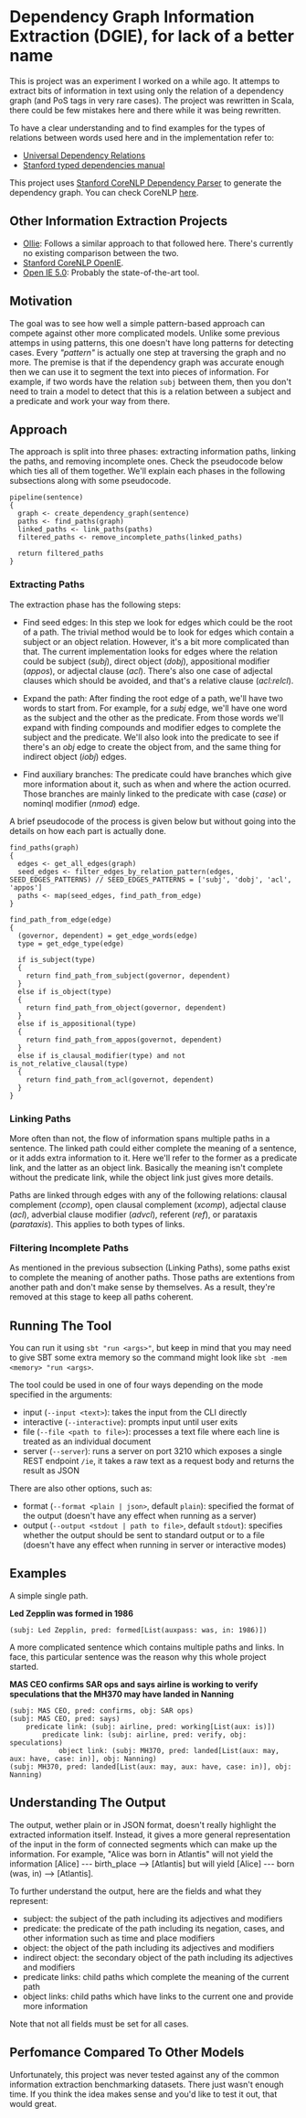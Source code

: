 # Dependency Graph Information Extraction (DGIE), for lack of a better name
This is project was an experiment I worked on a while ago. It attemps to extract bits of information in text using only the relation of a dependency graph (and PoS tags in very rare cases). The project was rewritten in Scala, there could be few mistakes here and there while it was being rewritten.

To have a clear understanding and to find examples for the types of relations between words used here and in the implementation refer to:
* [Universal Dependency Relations](http://universaldependencies.org/u/dep/index.html)
* [Stanford typed dependencies manual](https://nlp.stanford.edu/software/dependencies_manual.pdf)

This project uses [Stanford CoreNLP Dependency Parser](https://nlp.stanford.edu/software/stanford-dependencies.shtml) to generate the dependency graph. You can check CoreNLP [here](https://stanfordnlp.github.io/CoreNLP/).

## Other Information Extraction Projects
* [Ollie](https://github.com/knowitall/ollie): Follows a similar approach to that followed here. There's currently no existing comparison between the two.
* [Stanford CoreNLP OpenIE](https://stanfordnlp.github.io/CoreNLP/openie.html).
* [Open IE 5.0](https://github.com/dair-iitd/OpenIE-standalone): Probably the state-of-the-art tool.

## Motivation
The goal was to see how well a simple pattern-based approach can compete against other more complicated models. Unlike some previous attemps in using patterns, this one doesn't have long patterns for detecting cases. Every *"pattern"* is actually one step at traversing the graph and no more. The premise is that if the dependency graph was accurate enough then we can use it to segment the text into pieces of information. For example, if two words have the relation `subj` between them, then you don't need to train a model to detect that this is a relation between a subject and a predicate and work your way from there.

## Approach
The approach is split into three phases: extracting information paths, linking the paths, and removing incomplete ones. Check the pseudocode below which ties all of them together. We'll explain each phases in the following subsections along with some pseudocode.

```
pipeline(sentence)
{
  graph <- create_dependency_graph(sentence)
  paths <- find_paths(graph)
  linked_paths <- link_paths(paths)
  filtered_paths <- remove_incomplete_paths(linked_paths)
  
  return filtered_paths
}
```

### Extracting Paths
The extraction phase has the following steps:
* Find seed edges: In this step we look for edges which could be the root of a path. The trivial method would be to look for edges which contain a subject or an object relation. However, it's a bit more complicated than that. The current implementation looks for edges where the relation could be subject (*subj*), direct object (*dobj*), appositional modifier (*appos*), or adjectal clause (*acl*). There's also one case of adjectal clauses which should be avoided, and that's a relative clause (*acl:relcl*).

* Expand the path: After finding the root edge of a path, we'll have two words to start from. For example, for a *subj* edge, we'll have one word as the subject and the other as the predicate. From those words we'll expand with finding compounds and modifier edges to complete the subject and the predicate. We'll also look into the predicate to see if there's an *obj* edge to create the object from, and the same thing for indirect object (*iobj*) edges.

* Find auxiliary branches: The predicate could have branches which give more information about it, such as when and where the action ocurred. Those branches are mainly linked to the predicate with case (*case*) or nominql modifier (*nmod*) edge.

A brief pseudocode of the process is given below but without going into the details on how each part is actually done.
```
find_paths(graph)
{
  edges <- get_all_edges(graph)
  seed_edges <- filter_edges_by_relation_pattern(edges, SEED_EDGES_PATTERNS) // SEED_EDGES_PATTERNS = ['subj', 'dobj', 'acl', 'appos']
  paths <- map(seed_edges, find_path_from_edge)
}

find_path_from_edge(edge)
{
  (governor, dependent) = get_edge_words(edge)
  type = get_edge_type(edge)
  
  if is_subject(type)
  {
    return find_path_from_subject(governor, dependent)
  }
  else if is_object(type)
  {
    return find_path_from_object(governor, dependent)
  }
  else if is_appositional(type)
  {
    return find_path_from_appos(governot, dependent)
  }
  else if is_clausal_modifier(type) and not is_not_relative_clausal(type)
  {
    return find_path_from_acl(governot, dependent)
  }
}
```

### Linking Paths
More often than not, the flow of information spans multiple paths in a sentence. The linked path could either complete the meaning of a sentence, or it adds extra information to it. Here we'll refer to the former as a predicate link, and the latter as an object link. Basically the meaning isn't complete without the predicate link, while the object link just gives more details.

Paths are linked through edges with any of the following relations: clausal complement (*ccomp*), open clausal complement (*xcomp*), adjectal clause (*acl*), adverbial clause modifier (*advcl*), referent (*ref*), or parataxis (*parataxis*). This applies to both types of links.

### Filtering Incomplete Paths
As mentioned in the previous subsection (Linking Paths), some paths exist to complete the meaning of another paths. Those paths are extentions from another path and don't make sense by themselves. As a result, they're removed at this stage to keep all paths coherent.

## Running The Tool
You can run it using `sbt "run <args>"`, but keep in mind that you may need to give SBT some extra memory so the command might look like `sbt -mem <memory> "run <args>`.

The tool could be used in one of four ways depending on the mode specified in the arguments:
* input (`--input <text>`): takes the input from the CLI directly
* interactive (`--interactive`): prompts input until user exits
* file (`--file <path to file>`): processes a text file where each line is treated as an individual document
* server (`--server`): runs a server on port 3210 which exposes a single REST endpoint `/ie`, it takes a raw text as a request body and returns the result as JSON

There are also other options, such as:
* format (`--format <plain | json>`, default `plain`): specified the format of the output (doesn't have any effect when running as a server)
* output (`--output <stdout | path to file>`, default `stdout`): specifies whether the output should be sent to standard output or to a file (doesn't have any effect when running in server or interactive modes)

## Examples
A simple single path.

**Led Zepplin was formed in 1986**
```
(subj: Led Zepplin, pred: formed[List(auxpass: was, in: 1986)])
```

A more complicated sentence which contains multiple paths and links. In face, this particular sentence was the reason why this whole project started.

**MAS CEO confirms SAR ops and says airline is working to verify speculations that the MH370 may have landed in Nanning**
```
(subj: MAS CEO, pred: confirms, obj: SAR ops)
(subj: MAS CEO, pred: says)
	predicate link: (subj: airline, pred: working[List(aux: is)])
		predicate link: (subj: airline, pred: verify, obj: speculations)
			object link: (subj: MH370, pred: landed[List(aux: may, aux: have, case: in)], obj: Nanning)
(subj: MH370, pred: landed[List(aux: may, aux: have, case: in)], obj: Nanning)
```

## Understanding The Output
The output, wether plain or in JSON format, doesn't really highlight the extracted information itself. Instead, it gives a more general representation of the input in the form of connected segments which can make up the information. For example, "Alice was born in Atlantis" will not yield the information \[Alice\] --- birth_place --> \[Atlantis\] but will yield \[Alice\] --- born (was, in) --> \[Atlantis\].

To further understand the output, here are the fields and what they represent:
* subject: the subject of the path including its adjectives and modifiers
* predicate: the predicate of the path including its negation, cases, and other information such as time and place modifiers
* object: the object of the path including its adjectives and modifiers
* indirect object: the secondary object of the path including its adjectives and modifiers
* predicate links: child paths which complete the meaning of the current path
* object links: child paths which have links to the current one and provide more information

Note that not all fields must be set for all cases.

## Perfomance Compared To Other Models
Unfortunately, this project was never tested against any of the common information extraction benchmarking datasets. There just wasn't enough time. If you think the idea makes sense and you'd like to test it out, that would great.
